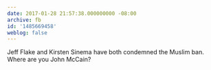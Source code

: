 ```yaml
---
date: 2017-01-28 21:57:38.000000000 -08:00
archive: fb
id: '1485669458'
weblog: false
---
```


Jeff Flake and Kirsten Sinema have both condemned the Muslim ban.  Where are you John McCain?
